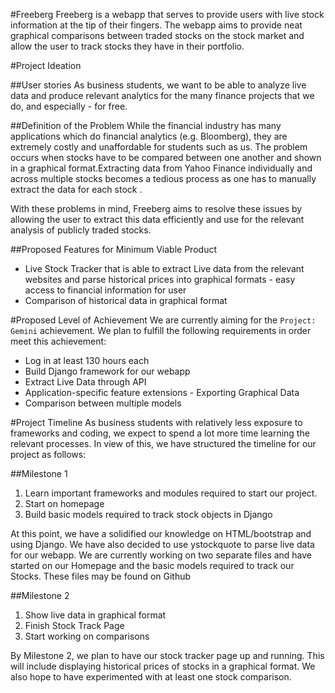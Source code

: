 #Freeberg
Freeberg is a webapp that serves to provide users with live stock information at the tip of their fingers. The webapp aims to provide neat graphical comparisons between traded stocks on the stock market and allow the user to track stocks they have in their portfolio.


#Project Ideation 

##User stories
As business students, we want to be able to analyze live data and produce relevant analytics for the many finance projects that we do, and especially - for free.

##Definition of the Problem
While the financial industry has many applications which do financial analytics (e.g. Bloomberg), they are extremely costly and unaffordable for students such as us. The problem occurs when stocks have to be compared between one another and shown in a graphical format.Extracting data from Yahoo Finance individually and across multiple stocks becomes a tedious process as one has to manually extract the data for each stock . 

With these problems in mind, Freeberg aims to resolve these issues by allowing the user to extract this data efficiently and use for the relevant analysis of publicly traded stocks.

##Proposed Features for Minimum Viable Product
* Live Stock Tracker that is able to extract Live data from the relevant websites and parse historical prices into graphical formats - easy access to financial information for user
* Comparison of historical data in graphical format

#Proposed Level of Achievement
We are currently aiming for the `Project: Gemini` achievement. We plan to fulfill the following requirements in order meet this achievement:

* Log in at least 130 hours each
* Build Django framework for our webapp
* Extract Live Data through API
* Application-specific feature extensions - Exporting Graphical Data
* Comparison between multiple models

#Project Timeline
As business students with relatively less exposure to frameworks and coding, we expect to spend a lot more time learning the relevant processes. In view of this, we have structured the timeline for our project as follows:

##Milestone 1
1. Learn important frameworks and modules required to start our project. 
2. Start on homepage 
3. Build basic models required to track stock objects in Django

At this point, we have a solidified our knowledge on HTML/bootstrap and using Django. We have also decided to use ystockquote to parse live data for our webapp. We are currently working on two separate files and have started on our Homepage and the basic models required to track our Stocks. These files may be found on Github 

##Milestone 2
1. Show live data in graphical format
2. Finish Stock Track Page
3. Start working on comparisons

By Milestone 2, we plan to have our stock tracker page up and running. This will include displaying historical prices of stocks in a graphical format. We also hope to have experimented with at least one stock comparison. 